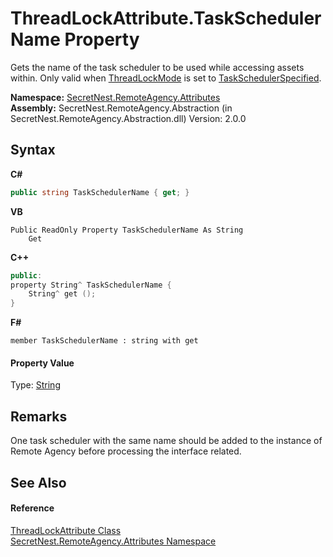 # ThreadLockAttribute.TaskSchedulerName Property 
 

Gets the name of the task scheduler to be used while accessing assets within. Only valid when <a href="P_SecretNest_RemoteAgency_Attributes_ThreadLockAttribute_ThreadLockMode">ThreadLockMode</a> is set to <a href="T_SecretNest_RemoteAgency_Attributes_ThreadLockMode">TaskSchedulerSpecified</a>.

**Namespace:**&nbsp;<a href="N_SecretNest_RemoteAgency_Attributes">SecretNest.RemoteAgency.Attributes</a><br />**Assembly:**&nbsp;SecretNest.RemoteAgency.Abstraction (in SecretNest.RemoteAgency.Abstraction.dll) Version: 2.0.0

## Syntax

**C#**<br />
``` C#
public string TaskSchedulerName { get; }
```

**VB**<br />
``` VB
Public ReadOnly Property TaskSchedulerName As String
	Get
```

**C++**<br />
``` C++
public:
property String^ TaskSchedulerName {
	String^ get ();
}
```

**F#**<br />
``` F#
member TaskSchedulerName : string with get

```


#### Property Value
Type: <a href="https://docs.microsoft.com/dotnet/api/system.string" target="_blank">String</a>

## Remarks
One task scheduler with the same name should be added to the instance of Remote Agency before processing the interface related.

## See Also


#### Reference
<a href="T_SecretNest_RemoteAgency_Attributes_ThreadLockAttribute">ThreadLockAttribute Class</a><br /><a href="N_SecretNest_RemoteAgency_Attributes">SecretNest.RemoteAgency.Attributes Namespace</a><br />